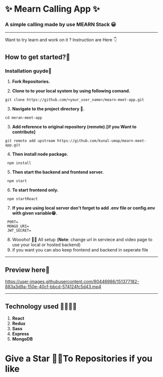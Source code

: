 # <h1>✨ Mearn Calling App ✨</h1>
<h3>A simple calling made by use MEARN Stack 😀</h3><hr>
<p>Want to try learn and work on it ? Instruction are Here 👇</p>
<h2>How to get started?🤔</h2>
<h3>Installation guyde🎉</h3>

 1) **Fork Repositories.**
 
 3) **Clone to to your local system by using following comand.**
   ```
   git clone https://github.com/<your_user_name>/mearn-meet-app.git
   ```
 3) **Navigate to the project directory 📁.**
   ```
   cd meran-meet-app
   ```
 3) **Add reference to original repository (remote).[if you Want to contribute]**
   ```
   git remote add upstream https://github.com/kunal-umap/mearn-meet-app.git
   ```
 4) **Then install node package.** 
   ```
    npm install
   ```
 5) **Then start the backend and frontend server.** 
   ```
    npm start
   ```
 6) **To start frontend only.** 
   ```
    npm startReact
   ```
 7) **If you are using local server don't forget to add .env file or config.env with given variable😁.** 
   ```
    PORT=
    MONGO_URI=
    JWT_SECRET=
   ```
 8) Woooho! 🎊🥳 All setup (**Note**: change url in serviece and video page to use your local or hosted backend)
 9) if you want you can also keep frontend and backend in seperate file
 <hr>
 <h2>Preview here🔮</h2>
 
 
https://user-images.githubusercontent.com/80446986/151377182-883a3d9a-150e-40cf-bbcd-574124fc5d43.mp4

<hr>
<h2>Technology used 👨‍💻👩‍💻</h2>

1. **React**
2. **Redux**
3. **Sass**
4. **Express**
5. **MongoDB**

# <h1>Give a Star 🌟✨To Repositories if you like</h1>
